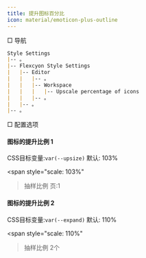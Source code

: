 ```yaml
---
title: 提升图标百分比
icon: material/emoticon-plus-outline
---
```


□ 导航

```md
Style Settings
|-- 。
|-- Flexcyon Style Settings
|   |-- Editor
|   |   |-- 。
|   |   |-- Workspace
|   |   |   |-- Upscale percentage of icons
|   |   |-- 。
|   |-- 。
|-- 。
```

□ 配置选项

#### 图标的提升比例 1

CSS目标变量:`var(--upsize)`
默认: 103%

<span style="scale: 103%"
>抽样比例 页:1</span>

#### 图标的提升比例 2

CSS目标变量:`var(--expand)`
默认: 110%

<span style="scale: 110%"
>抽样比例 2个</span>
